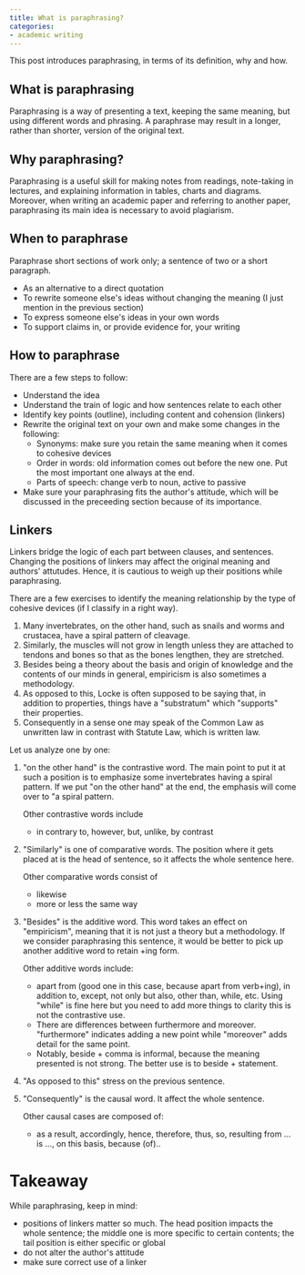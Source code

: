 ```yaml
---
title: What is paraphrasing?
categories:
- academic writing
---
```


This post introduces paraphrasing, in terms of its definition, why and how.

## What is paraphrasing

Paraphrasing is a way of presenting a text, keeping the same meaning, but using different words and phrasing. A paraphrase may result in a longer, rather than shorter, version of the original text.

## Why paraphrasing?

Paraphrasing is a useful skill for making notes from readings, note-taking in lectures, and explaining information in tables, charts and diagrams. Moreover, when writing an academic paper and referring to another paper, paraphrasing its main idea is necessary to avoid plagiarism. 

## When to paraphrase

Paraphrase short sections of work only; a sentence of two or a short paragraph.

- As an alternative to a direct quotation
- To rewrite someone else's ideas without changing the meaning (I just mention in the previous section)
- To express someone else's ideas in your own words
- To support claims in, or provide evidence for, your writing


## How to paraphrase

There are a few steps to follow:
- Understand the idea
- Understand the train of logic and how sentences relate to each other
- Identify key points (outline), including content and cohension (linkers)
- Rewrite the original text on your own and make some changes in the following:
  - Synonyms: make sure you retain the same meaning when it comes to cohesive devices
  - Order in words: old information comes out before the new one. Put the most important one always at the end.
  - Parts of speech: change verb to noun, active to passive
- Make sure your paraphrasing fits the author's attitude, which will be discussed in the preceeding section because of its importance.

## Linkers

Linkers bridge the logic of each part between clauses, and sentences. Changing the positions of linkers may affect the original meaning and authors' attutudes. Hence, it is cautious to weigh up their positions while paraphrasing.

There are a few exercises to identify the meaning relationship by the type of cohesive devices (if I classify in a right way).
1. Many invertebrates, on the other hand, such as snails and worms and crustacea, have a spiral pattern of cleavage.
2. Similarly, the muscles will not grow in length unless they are attached to tendons and bones so that as the bones lengthen, they are stretched.  
3. Besides being a theory about the basis and origin of knowledge and the contents of our minds in general, empiricism is also sometimes a methodology.  
4. As opposed to this, Locke is often supposed to be saying that, in addition to properties, things have a "substratum" which "supports" their properties.  
5. Consequently in a sense one may speak of the Common Law as unwritten law in contrast with Statute Law, which is written law.  

Let us analyze one by one:
1. "on the other hand" is the contrastive word. The main point to put it at such a position is to emphasize some invertebrates having a spiral pattern. If we put "on the other hand" at the end, the emphasis will come over to "a spiral pattern.

    Other contrastive words include 
    - in contrary to, however, but, unlike, by contrast

2. "Similarly" is one of comparative words. The position where it gets placed at is the head of sentence, so it affects the whole sentence here. 

    Other comparative words consist of
    - likewise
    - more or less the same way

3. "Besides" is the additive word. This word takes an effect on "empiricism", meaning that it is not just a theory but a methodology. If we consider paraphrasing this sentence, it would be better to pick up another additive word to retain +ing form.

    Other additive words include:
    - apart from (good one in this case, because apart from verb+ing), in addition to, except, not only but also, other than, while, etc. Using "while" is fine here but you need to add more things to clarity this is not the contrastive use.
    - There are differences between furthermore and moreover. "furthermore" indicates adding a new point while "moreover" adds detail for the same point.
    - Notably, beside + comma is informal, because the meaning presented is not strong. The better use is to beside + statement.
  
4. "As opposed to this" stress on the previous sentence.

5. "Consequently" is the causal word. It affect the whole sentence.

    Other causal cases are composed of:
    - as a result, accordingly, hence, therefore, thus, so, resulting from … is …,  on this basis, because (of)..

# Takeaway

While paraphrasing, keep in mind:
- positions of linkers matter so much. The head position impacts the whole sentence; the middle one is more specific to certain contents; the tail position is either specific or global
- do not alter the author's attitude
- make sure correct use of a linker